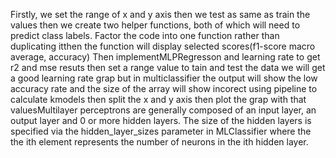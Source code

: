 
Firstly, we set the range of x and y axis then we test as same as train the values then we create two helper functions, both of which will need to predict class labels.
Factor the code into one function rather than duplicating itthen the function will display selected scores(f1-score macro average, accuracy)
Then implementMLPRegresson and learning rate to get r2 and mse resuts then set a range value to tain and test the data we will get a good learning rate grap but in multiclassifier the output will show the low accuracy rate and the size of the array will show incorect
using pipeline to calculate kmodels then split the x and y axis then plot the grap with that valuesMultilayer perceptrons are generally composed of an input layer, an output layer and 0 or more hidden layers. The size of the hidden layers is specified via the hidden_layer_sizes parameter in MLClassifier
where the the ith element represents the number of neurons in the ith hidden layer.
